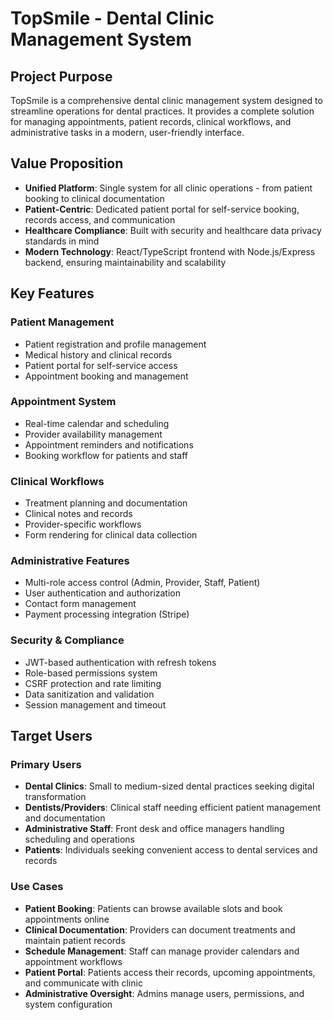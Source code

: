 # TopSmile - Dental Clinic Management System

## Project Purpose
TopSmile is a comprehensive dental clinic management system designed to streamline operations for dental practices. It provides a complete solution for managing appointments, patient records, clinical workflows, and administrative tasks in a modern, user-friendly interface.

## Value Proposition
- **Unified Platform**: Single system for all clinic operations - from patient booking to clinical documentation
- **Patient-Centric**: Dedicated patient portal for self-service booking, records access, and communication
- **Healthcare Compliance**: Built with security and healthcare data privacy standards in mind
- **Modern Technology**: React/TypeScript frontend with Node.js/Express backend, ensuring maintainability and scalability

## Key Features

### Patient Management
- Patient registration and profile management
- Medical history and clinical records
- Patient portal for self-service access
- Appointment booking and management

### Appointment System
- Real-time calendar and scheduling
- Provider availability management
- Appointment reminders and notifications
- Booking workflow for patients and staff

### Clinical Workflows
- Treatment planning and documentation
- Clinical notes and records
- Provider-specific workflows
- Form rendering for clinical data collection

### Administrative Features
- Multi-role access control (Admin, Provider, Staff, Patient)
- User authentication and authorization
- Contact form management
- Payment processing integration (Stripe)

### Security & Compliance
- JWT-based authentication with refresh tokens
- Role-based permissions system
- CSRF protection and rate limiting
- Data sanitization and validation
- Session management and timeout

## Target Users

### Primary Users
- **Dental Clinics**: Small to medium-sized dental practices seeking digital transformation
- **Dentists/Providers**: Clinical staff needing efficient patient management and documentation
- **Administrative Staff**: Front desk and office managers handling scheduling and operations
- **Patients**: Individuals seeking convenient access to dental services and records

### Use Cases
- **Patient Booking**: Patients can browse available slots and book appointments online
- **Clinical Documentation**: Providers can document treatments and maintain patient records
- **Schedule Management**: Staff can manage provider calendars and appointment workflows
- **Patient Portal**: Patients access their records, upcoming appointments, and communicate with clinic
- **Administrative Oversight**: Admins manage users, permissions, and system configuration
